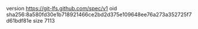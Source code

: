 version https://git-lfs.github.com/spec/v1
oid sha256:8a580fd30e1b718921466ce2bd2d375e109648ee76a273a352725f7d61bdf81e
size 7113

